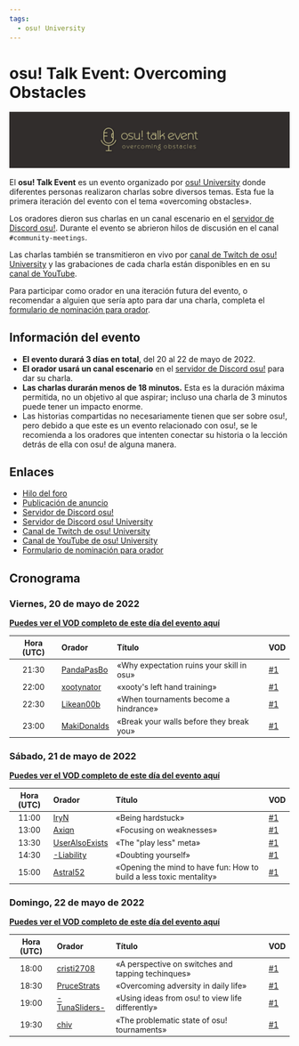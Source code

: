 ```yaml
---
tags:
  - osu! University
---
```


# osu! Talk Event: Overcoming Obstacles

![Banner del osu! Talk Event: Overcoming Obstacles](/wiki/shared/news/2022-05-19-osu-talk-event-overcoming-obstacles/ote-newspost-banner.png)

El **osu! Talk Event** es un evento organizado por [osu! University](/wiki/Community/Discord_servers/osu!_University) donde diferentes personas realizaron charlas sobre diversos temas. Esta fue la primera iteración del evento con el tema «overcoming obstacles».

Los oradores dieron sus charlas en un canal escenario en el [servidor de Discord osu!](/wiki/Community/osu!_Discord_server). Durante el evento se abrieron hilos de discusión en el canal `#community-meetings`.

Las charlas también se transmitieron en vivo por [canal de Twitch de osu! University](https://twitch.tv/osuuniversity) y las grabaciones de cada charla están disponibles en en su [canal de YouTube](https://www.youtube.com/c/osuuniversity).

Para participar como orador en una iteración futura del evento, o recomendar a alguien que sería apto para dar una charla, completa el [formulario de nominación para orador](https://forms.gle/HCD6ac8JwURGh8zx8).

## Información del evento

- **El evento durará 3 días en total**, del 20 al 22 de mayo de 2022.
- **El orador usará un canal escenario** en el [servidor de Discord osu!](https://discord.gg/ppy) para dar su charla.
- **Las charlas durarán menos de 18 minutos.** Esta es la duración máxima permitida, no un objetivo al que aspirar; incluso una charla de 3 minutos puede tener un impacto enorme.
- Las historias compartidas no necesariamente tienen que ser sobre osu!, pero debido a que este es un evento relacionado con osu!, se le recomienda a los oradores que intenten conectar su historia o la lección detrás de ella con osu! de alguna manera.

## Enlaces

- [Hilo del foro](https://osu.ppy.sh/community/forums/topics/1574152)
- [Publicación de anuncio](https://osu.ppy.sh/home/news/2022-05-19-osu-talk-event-overcoming-obstacles)
- [Servidor de Discord osu!](/wiki/Community/osu!_Discord_server)
- [Servidor de Discord osu! University](https://discord.gg/QubdHdnBVg)
- [Canal de Twitch de osu! University](https://twitch.tv/osuuniversity)
- [Canal de YouTube de osu! University](https://www.youtube.com/c/osuuniversity)
- [Formulario de nominación para orador](https://forms.gle/HCD6ac8JwURGh8zx8)

## Cronograma

### Viernes, 20 de mayo de 2022

**[Puedes ver el VOD completo de este día del evento aquí](https://www.youtube.com/watch?v=dXwMiPBiQpk)**

| Hora (UTC) | Orador | Título | VOD |
| :-: | :-- | :-- | :-- |
| 21:30 | [PandaPasBo](https://osu.ppy.sh/users/10262231) | «Why expectation ruins your skill in osu» | [#1](https://www.youtube.com/watch?v=ES-gjqgu0i8) |
| 22:00 | [xootynator](https://osu.ppy.sh/users/3717598) | «xooty's left hand training» | [#1](https://www.youtube.com/watch?v=vkEw7YF_8fA) |
| 22:30 | [Likean00b](https://osu.ppy.sh/users/4860447) | «When tournaments become a hindrance» | [#1](https://www.youtube.com/watch?v=Ll5itEiaZko) |
| 23:00 | [MakiDonalds](https://osu.ppy.sh/users/11610772) | «Break your walls before they break you» | [#1](https://www.youtube.com/watch?v=NU6JRqGrEGg) |

### Sábado, 21 de mayo de 2022

**[Puedes ver el VOD completo de este día del evento aquí](https://www.youtube.com/watch?v=YLaFZup2mFo)**

| Hora (UTC) | Orador | Título | VOD |
| :-: | :-- | :-- | :-- |
| 11:00 | [IryN](https://osu.ppy.sh/users/17909384) | «Being hardstuck» | [#1](https://www.youtube.com/watch?v=jbKdUhsJKh8) |
| 13:00 | [Axiqn](https://osu.ppy.sh/users/21130016) | «Focusing on weaknesses» | [#1](https://www.youtube.com/watch?v=pGBBxAM7QkU) |
| 13:30 | [UserAlsoExists](https://osu.ppy.sh/users/19036931) | «The "play less" meta» | [#1](https://www.youtube.com/watch?v=qQvVtu19CnM) |
| 14:30 | [-Liability](https://osu.ppy.sh/users/12260184) | «Doubting yourself» | [#1](https://www.youtube.com/watch?v=_dGxynP9HSs) |
| 15:00 | [Astral52](https://osu.ppy.sh/users/11936432) | «Opening the mind to have fun: How to build a less toxic mentality» | [#1](https://www.youtube.com/watch?v=hJUwU8YLUUg) |

### Domingo, 22 de mayo de 2022

**[Puedes ver el VOD completo de este día del evento aquí](https://www.youtube.com/watch?v=TICCyoj1F1U)**

| Hora (UTC) | Orador | Título | VOD |
| :-: | :-- | :-- | :-- |
| 18:00 | [cristi2708](https://osu.ppy.sh/users/7552300) | «A perspective on switches and tapping techinques» | [#1](https://www.youtube.com/watch?v=_KhDLQJ0-nc) |
| 18:30 | [PruceStrats](https://osu.ppy.sh/users/16518886) | «Overcoming adversity in daily life» | [#1](https://www.youtube.com/watch?v=4iY_Rv0lobU) |
| 19:00 | [-TunaSliders-](https://osu.ppy.sh/users/15420104) | «Using ideas from osu! to view life differently» | [#1](https://www.youtube.com/watch?v=fKXmq-udD-Q) |
| 19:30 | [chiv](https://osu.ppy.sh/users/6701656) | «The problematic state of osu! tournaments» | [#1](https://www.youtube.com/watch?v=g7CtcSctWSI) |

